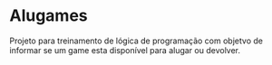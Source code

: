 # Alugames
Projeto para treinamento de lógica de programação com objetvo de informar se um game esta disponível para alugar ou devolver.


